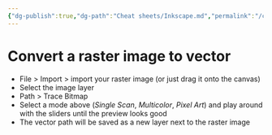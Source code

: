 ```yaml
---
{"dg-publish":true,"dg-path":"Cheat sheets/Inkscape.md","permalink":"/cheat-sheets/inkscape/"}
---
```



# Convert a raster image to vector

- File > Import > import your raster image (or just drag it onto the canvas)
- Select the image layer
- Path > Trace Bitmap
- Select a mode above (*Single Scan*, *Multicolor*, *Pixel Art*) and play around with the sliders until the preview looks good
- The vector path will be saved as a new layer next to the raster image
